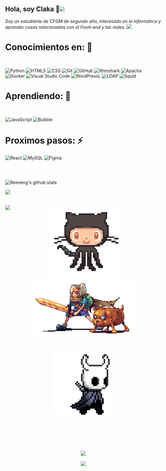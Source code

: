
## Hola, soy Claka 👋<img src="https://media.giphy.com/media/mGcNjsfWAjY5AEZNw6/giphy.gif" width="50">

*Soy un estudiante de CFGM de segundo año, interesado en la informática y aprender cosas relacionadas con el Front-end y las redes.*
<img src="https://media.giphy.com/media/WUlplcMpOCEmTGBtBW/giphy.gif" width="30">

<h1>Conocimientos en: 🔭</h1><br>

![Python](https://img.shields.io/badge/-Python-333333?style=flat&logo=python)
![HTML5](https://img.shields.io/badge/-HTML5-333333?style=flat&logo=HTML5)
![CSS](https://img.shields.io/badge/-CSS-333333?style=flat&logo=CSS3&logoColor=1572B6)
![Git](https://img.shields.io/badge/-Git-333333?style=flat&logo=git)
![GitHub](https://img.shields.io/badge/-GitHub-333333?style=flat&logo=github)
![Wireshark](https://img.shields.io/badge/-Ubuntu-333333?style=flat&logo=ubuntu)
![Apache](https://img.shields.io/badge/-Apache-333333?style=flat&logo=apache)
![Docker](https://img.shields.io/badge/-Docker-333333?style=flat&logo=docker)
![Visual Studio Code](https://img.shields.io/badge/Visual%20Studio%20Code-%23333333?style=flat&logo=visualstudiocode&logoColor=white)
![WordPressL](https://img.shields.io/badge/-WordPress-333333?style=flat&logo=wordpress)
![LDAP](https://img.shields.io/badge/-LDAP-333333?style=flat&logo=ldap)
![Squid](https://img.shields.io/badge/-Squid-333333?style=flat&logo=squid)

<h1>Aprendiendo: 🤔</h1><br>

![JavaScript](https://img.shields.io/badge/-JavaScript-333333?style=flat&logo=javascript)
![Bubble](https://img.shields.io/badge/-Bubble-333333?style=flat&logo=bubble)

<h1>Proximos pasos: ⚡</h1>

![React](https://img.shields.io/badge/-React-333333?style=flat&logo=react)
![MySQL](https://img.shields.io/badge/-MySQL-333333?style=flat&logo=mysql)
![Figma](https://img.shields.io/badge/-Figma-333333?style=flat&logo=figma)

<br><br>

![Reeveng's github stats](https://github-readme-stats.vercel.app/api?username=Clakatakito&show_icons=true&title_color=f69673&icon_color=79ff97&text_color=9f9f9f&bg_color=151515)<br>

<img src="https://github-readme-stats.vercel.app/api/top-langs/?username=Clakatakito&layout=compact" />
<br><br>

 <p align="center">
  <img src="https://raw.githubusercontent.com/iCharlesZ/FigureBed/master/img/octocat.gif" width="230">
  <img align="left" src="https://github.com/anathayna/anathayna/blob/master/assets/pusheencode.gif"/>
  <img src="https://github.com/selimdoyranli/selimdoyranli/blob/master/preview.gif" width="350" />
</p><br>
<p align="center">
  <img src="https://raw.githubusercontent.com/TanZng/TanZng/master/assets/hollor_knight3.gif" width="200"/>
</p>
<br><br><br><br><br>
<p align="center">
  <img src="horizon-forbbiden-west.gif" width="1600"/>
</p>

<p align="center">
 <img src="https://raw.githubusercontent.com/omidnikrah/omidnikrah/master/activity-profile.png"> 
</p>



